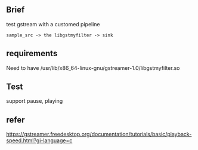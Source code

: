 ## Brief
test gstream with a customed pipeline
``` 
sample_src -> the libgstmyfilter -> sink 
``` 

## requirements
Need to have /usr/lib/x86_64-linux-gnu/gstreamer-1.0/libgstmyfilter.so

## Test  
support pause, playing

## refer 

https://gstreamer.freedesktop.org/documentation/tutorials/basic/playback-speed.html?gi-language=c
